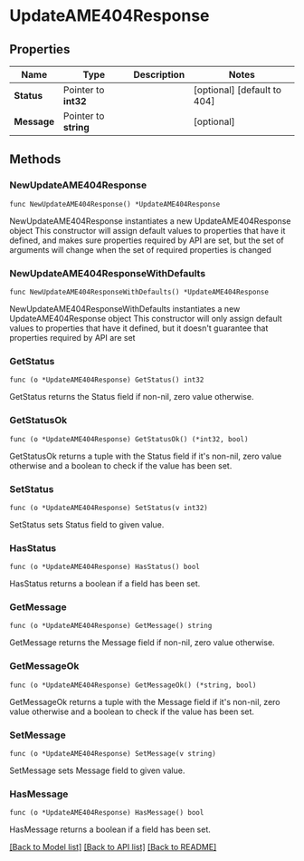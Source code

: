 # UpdateAME404Response

## Properties

Name | Type | Description | Notes
------------ | ------------- | ------------- | -------------
**Status** | Pointer to **int32** |  | [optional] [default to 404]
**Message** | Pointer to **string** |  | [optional] 

## Methods

### NewUpdateAME404Response

`func NewUpdateAME404Response() *UpdateAME404Response`

NewUpdateAME404Response instantiates a new UpdateAME404Response object
This constructor will assign default values to properties that have it defined,
and makes sure properties required by API are set, but the set of arguments
will change when the set of required properties is changed

### NewUpdateAME404ResponseWithDefaults

`func NewUpdateAME404ResponseWithDefaults() *UpdateAME404Response`

NewUpdateAME404ResponseWithDefaults instantiates a new UpdateAME404Response object
This constructor will only assign default values to properties that have it defined,
but it doesn't guarantee that properties required by API are set

### GetStatus

`func (o *UpdateAME404Response) GetStatus() int32`

GetStatus returns the Status field if non-nil, zero value otherwise.

### GetStatusOk

`func (o *UpdateAME404Response) GetStatusOk() (*int32, bool)`

GetStatusOk returns a tuple with the Status field if it's non-nil, zero value otherwise
and a boolean to check if the value has been set.

### SetStatus

`func (o *UpdateAME404Response) SetStatus(v int32)`

SetStatus sets Status field to given value.

### HasStatus

`func (o *UpdateAME404Response) HasStatus() bool`

HasStatus returns a boolean if a field has been set.

### GetMessage

`func (o *UpdateAME404Response) GetMessage() string`

GetMessage returns the Message field if non-nil, zero value otherwise.

### GetMessageOk

`func (o *UpdateAME404Response) GetMessageOk() (*string, bool)`

GetMessageOk returns a tuple with the Message field if it's non-nil, zero value otherwise
and a boolean to check if the value has been set.

### SetMessage

`func (o *UpdateAME404Response) SetMessage(v string)`

SetMessage sets Message field to given value.

### HasMessage

`func (o *UpdateAME404Response) HasMessage() bool`

HasMessage returns a boolean if a field has been set.


[[Back to Model list]](../README.md#documentation-for-models) [[Back to API list]](../README.md#documentation-for-api-endpoints) [[Back to README]](../README.md)


